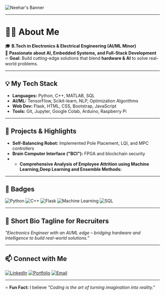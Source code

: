 <!-- Animated Header -->
![Neehar's Banner](https://readme-typing-svg.herokuapp.com?font=Fira+Code&size=28&duration=3000&pause=1000&color=00F700&width=1000&lines=Hi+there+👋,+I'm+Neehar+Yadav!;Electronics+%26+AI+Engineer+💻;Full-Stack+Developer+%7C+Problem+Solver;Passionate+About+AI,+ML,+and+Innovation)

---

# 👨‍💻 About Me
🎓 **B.Tech in Electronics & Electrical Engineering (AI/ML Minor)**  
🚀 **Passionate about AI, Embedded Systems, and Full-Stack Development**  
🔥 **Goal:** Build cutting-edge solutions that blend **hardware & AI** to solve real-world problems.  

---

## 💡 My Tech Stack
- **Languages:** Python, C++, MATLAB, SQL  
- **AI/ML:** TensorFlow, Scikit-learn, NLP, Optimization Algorithms  
- **Web Dev:** Flask, HTML, CSS, Bootstrap, JavaScript  
- **Tools:** Git, Jupyter, Google Colab, Arduino, Raspberry Pi  

---

## 📌 Projects & Highlights
- **Self-Balancing Robot:** Implemented Pole Placement, LQI, and MPC controllers
- **Brain Computer Interface ("BCI"):** FPGA and blockchain security
- - **Comprehensive Analysis of Employee Attrition using Machine Learning,Deep Learning and Ensemble Methods:**



---

## 🏅 Badges
![Python](https://img.shields.io/badge/Python-3776AB?style=for-the-badge&logo=python&logoColor=white)
![C++](https://img.shields.io/badge/C++-00599C?style=for-the-badge&logo=c%2B%2B&logoColor=white)
![Flask](https://img.shields.io/badge/Flask-000000?style=for-the-badge&logo=flask&logoColor=white)
![Machine Learning](https://img.shields.io/badge/Machine%20Learning-FF6F00?style=for-the-badge&logo=tensorflow&logoColor=white)
![SQL](https://img.shields.io/badge/SQL-4479A1?style=for-the-badge&logo=mysql&logoColor=white)

---

## 🌟 Short Bio Tagline for Recruiters
*"Electronics Engineer with an AI/ML edge – bridging hardware and intelligence to build real-world solutions."*  

---

## 📫 Connect with Me
[![LinkedIn](https://img.shields.io/badge/LinkedIn-0077B5?style=for-the-badge&logo=linkedin&logoColor=white)](https://linkedin.com/in/Neehar-Yadav)
[![Portfolio](https://img.shields.io/badge/Portfolio-000000?style=for-the-badge&logo=react&logoColor=white)](https://neehar-yadav.github.io/pf/)
[![Email](https://img.shields.io/badge/Email-D14836?style=for-the-badge&logo=gmail&logoColor=white)](mailto:neeharyadav2004@gmail.com)

---

⭐ **Fun Fact:** I believe *"Coding is the art of turning imagination into reality."*  

